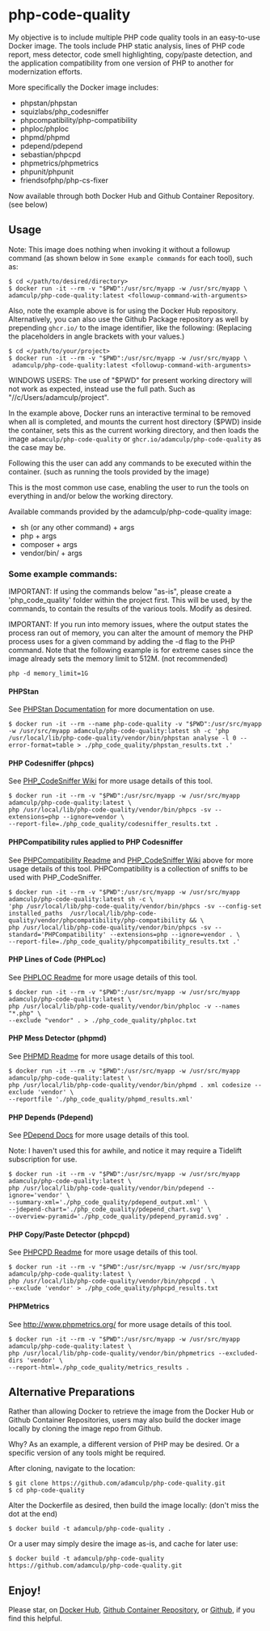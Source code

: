 # php-code-quality
My objective is to include multiple PHP code quality tools in an easy-to-use Docker image. The tools include PHP static analysis, lines of PHP code report, mess detector, code smell highlighting, copy/paste detection, and the application compatibility from one version of PHP to another for modernization efforts.

More specifically the Docker image includes:

- phpstan/phpstan
- squizlabs/php_codesniffer
- phpcompatibility/php-compatibility
- phploc/phploc
- phpmd/phpmd
- pdepend/pdepend
- sebastian/phpcpd
- phpmetrics/phpmetrics
- phpunit/phpunit
- friendsofphp/php-cs-fixer

Now available through both Docker Hub and Github Container Repository. (see below)

## Usage

Note: This image does nothing when invoking it without a followup command (as shown below in `Some example commands` for each tool), such as:

```
$ cd </path/to/desired/directory>
$ docker run -it --rm -v "$PWD":/usr/src/myapp -w /usr/src/myapp \
adamculp/php-code-quality:latest <followup-command-with-arguments>
```

Also, note the example above is for using the Docker Hub repository. Alternatively, you can also use the Github Package repository as well by prepending `ghcr.io/` to the image identifier, like the following: (Replacing the placeholders in angle brackets with your values.)

```
$ cd </path/to/your/project>
$ docker run -it --rm -v "$PWD":/usr/src/myapp -w /usr/src/myapp \
 adamculp/php-code-quality:latest <followup-command-with-arguments>
```

WINDOWS USERS: The use of "$PWD" for present working directory will not work as expected, instead use the full path. Such as "//c/Users/adamculp/project".

In the example above, Docker runs an interactive terminal to be removed when all is completed, and mounts the current host directory ($PWD) inside the container, sets this as the current working directory, and then loads the image `adamculp/php-code-quality` or `ghcr.io/adamculp/php-code-quality` as the case may be.

Following this the user can add any commands to be executed within the container. (such as running the tools provided by the image)

This is the most common use case, enabling the user to run the tools on everything in and/or below the working directory.

Available commands provided by the adamculp/php-code-quality image:

* sh (or any other command) + args
* php + args
* composer + args
* vendor/bin/<chosen-tool-command-below> + args

### Some example commands:

IMPORTANT: If using the commands below "as-is", please create a 'php_code_quality' folder within the project first. This will be used, by the commands, to contain the results of the various tools. Modify as desired.

IMPORTANT: If you run into memory issues, where the output states the process ran out of memory, you can alter the amount of memory the PHP process uses for a given command by adding the -d flag to the PHP command. Note that the following example is for extreme cases since the image already sets the memory limit to 512M. (not recommended)

```
php -d memory_limit=1G
```

#### PHPStan

See [PHPStan Documentation](https://phpstan.org/user-guide/getting-started) for more documentation on use.

```
$ docker run -it --rm --name php-code-quality -v "$PWD":/usr/src/myapp -w /usr/src/myapp adamculp/php-code-quality:latest sh -c 'php /usr/local/lib/php-code-quality/vendor/bin/phpstan analyse -l 0 --error-format=table > ./php_code_quality/phpstan_results.txt .'
```

#### PHP Codesniffer (phpcs)

See [PHP_CodeSniffer Wiki](https://github.com/squizlabs/PHP_CodeSniffer/wiki) for more usage details of this tool.

```
$ docker run -it --rm -v "$PWD":/usr/src/myapp -w /usr/src/myapp adamculp/php-code-quality:latest \
php /usr/local/lib/php-code-quality/vendor/bin/phpcs -sv --extensions=php --ignore=vendor \
--report-file=./php_code_quality/codesniffer_results.txt .
```

#### PHPCompatibility rules applied to PHP Codesniffer

See [PHPCompatibility Readme](https://github.com/PHPCompatibility/PHPCompatibility) and [PHP_CodeSniffer Wiki](https://github.com/squizlabs/PHP_CodeSniffer/wiki) above for more usage details of this tool. PHPCompatibility is a collection of sniffs to be used with PHP_CodeSniffer.

```
$ docker run -it --rm -v "$PWD":/usr/src/myapp -w /usr/src/myapp adamculp/php-code-quality:latest sh -c \
'php /usr/local/lib/php-code-quality/vendor/bin/phpcs -sv --config-set installed_paths  /usr/local/lib/php-code-quality/vendor/phpcompatibility/php-compatibility && \
php /usr/local/lib/php-code-quality/vendor/bin/phpcs -sv --standard='PHPCompatibility' --extensions=php --ignore=vendor . \
--report-file=./php_code_quality/phpcompatibility_results.txt .'
```

#### PHP Lines of Code (PHPLoc)

See [PHPLOC Readme](https://github.com/sebastianbergmann/phploc) for more usage details of this tool.

```
$ docker run -it --rm -v "$PWD":/usr/src/myapp -w /usr/src/myapp adamculp/php-code-quality:latest \
php /usr/local/lib/php-code-quality/vendor/bin/phploc -v --names "*.php" \
--exclude "vendor" . > ./php_code_quality/phploc.txt
```

#### PHP Mess Detector (phpmd)

See [PHPMD Readme](https://github.com/phpmd/phpmd) for more usage details of this tool.

```
$ docker run -it --rm -v "$PWD":/usr/src/myapp -w /usr/src/myapp adamculp/php-code-quality:latest \
php /usr/local/lib/php-code-quality/vendor/bin/phpmd . xml codesize --exclude 'vendor' \
--reportfile './php_code_quality/phpmd_results.xml'
```

#### PHP Depends (Pdepend)

See [PDepend Docs](https://pdepend.org/) for more usage details of this tool.

Note: I haven't used this for awhile, and notice it may require a Tidelift subscription for use.

```
$ docker run -it --rm -v "$PWD":/usr/src/myapp -w /usr/src/myapp adamculp/php-code-quality:latest \
php /usr/local/lib/php-code-quality/vendor/bin/pdepend --ignore='vendor' \
--summary-xml='./php_code_quality/pdepend_output.xml' \
--jdepend-chart='./php_code_quality/pdepend_chart.svg' \
--overview-pyramid='./php_code_quality/pdepend_pyramid.svg' .
```

#### PHP Copy/Paste Detector (phpcpd)

See [PHPCPD Readme](https://github.com/sebastianbergmann/phpcpd) for more usage details of this tool.

```
$ docker run -it --rm -v "$PWD":/usr/src/myapp -w /usr/src/myapp adamculp/php-code-quality:latest \
php /usr/local/lib/php-code-quality/vendor/bin/phpcpd . \
--exclude 'vendor' > ./php_code_quality/phpcpd_results.txt
```

#### PHPMetrics

See http://www.phpmetrics.org/ for more usage details of this tool.

```
$ docker run -it --rm -v "$PWD":/usr/src/myapp -w /usr/src/myapp adamculp/php-code-quality:latest \
php /usr/local/lib/php-code-quality/vendor/bin/phpmetrics --excluded-dirs 'vendor' \
--report-html=./php_code_quality/metrics_results .
```

## Alternative Preparations

Rather than allowing Docker to retrieve the image from the Docker Hub or Github Container Repositories, users may also build the docker image locally by cloning the image repo from Github.

Why? As an example, a different version of PHP may be desired. Or a specific version of any tools might be required.

After cloning, navigate to the location:

```
$ git clone https://github.com/adamculp/php-code-quality.git
$ cd php-code-quality
```

Alter the Dockerfile as desired, then build the image locally: (don't miss the dot at the end)

```
$ docker build -t adamculp/php-code-quality .
```

Or a user may simply desire the image as-is, and cache for later use:

```
$ docker build -t adamculp/php-code-quality https://github.com/adamculp/php-code-quality.git
```

## Enjoy!

Please star, on [Docker Hub](https://hub.docker.com/repository/docker/adamculp/php-code-quality), [Github Container Repository](https://github.com/adamculp/php-code-quality/pkgs/container/php-code-quality), or [Github](https://github.com/adamculp/php-code-quality), if you find this helpful.
